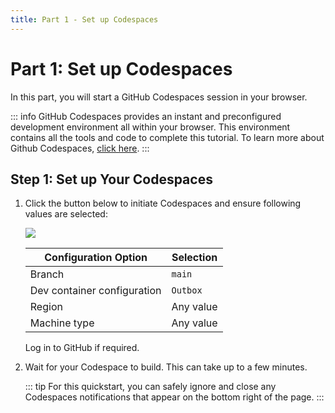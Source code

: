 ```yaml
---
title: Part 1 - Set up Codespaces
---
```


# Part 1: Set up Codespaces

In this part, you will start a GitHub Codespaces session in your browser.

   ::: info
   GitHub Codespaces provides an instant and preconfigured development environment all within your browser. This environment contains all the tools and code to complete this tutorial. To learn more about Github Codespaces, [click here](https://github.com/features/codespaces).
   :::

## Step 1: Set up Your Codespaces

1. Click the button below to initiate Codespaces and ensure following values are selected:
   
   [![](https://github.com/codespaces/badge.svg)](https://github.com/codespaces/new?hide_repo_select=true&ref=main&repo=951198039&skip_quickstart=true&devcontainer_path=.devcontainer%2Foutbox%2Fdevcontainer.json)


   | Configuration Option           | Selection            |
   |--------------------------------|----------------------|
   | Branch                        | `main`   |
   | Dev container configuration   | `Outbox` |
   | Region   | Any value |
   | Machine type   | Any value |

   Log in to GitHub if required.

2. Wait for your Codespace to build. This can take up to a few minutes. 

   ::: tip
   For this quickstart, you can safely ignore and close any Codespaces notifications that appear on the bottom right of the page.
   :::